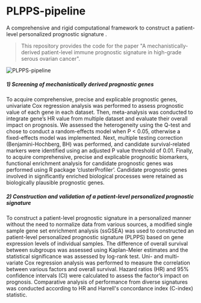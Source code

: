 # PLPPS-pipeline
A comprehensive and rigid computational framework to construct a patient-level personalized prognostic signature
.
> This repository provides the code for the paper "A mechanistically-derived patient-level immune prognostic signature in high-grade serous ovarian cancer".

![PLPPS-pipeline](https://github.com/AlisaGU/PLPPS-pipiline/blob/master/Image/PLPPS_pipeline.png)

##### 1) Screening of mechanistically derived prognostic genes
To acquire comprehensive, precise and explicable prognostic genes, univariate Cox regression analysis was performed to assess prognostic value of each gene in each dataset. Then, meta-analysis was conducted to integrate gene’s HR value from multiple dataset and evaluate their overall impact on prognosis. We assessed the heterogeneity using the Q-test and chose to conduct a random-effects model when P < 0.05, otherwise a fixed-effects model was implemented. Next, multiple testing correction (Benjamini-Hochberg, BH) was performed, and candidate survival-related markers were identified using an adjusted P value threshold of 0.01. Finally, to acquire comprehensive, precise and explicable prognostic biomarkers, functional enrichment analysis for candidate prognostic genes was performed using R package ‘clusterProfiler’. Candidate prognostic genes involved in significantly enriched biological processes were retained as biologically plausible prognostic genes.
##### 2) Construction and validation of a patient-level personalized prognostic signature
To construct a patient-level prognostic signature in a personalized manner without the need to normalize data from various sources, a modified single sample gene set enrichment analysis (ssGSEA) was used to constructed an patient-level personalized prognostic signature (PLPPS) based on gene expression levels of individual samples. The difference of overall survival between subgroups was assessed using Kaplan-Meier estimates and the statistical significance was assessed by log-rank test. Uni- and multi-variate Cox regression analysis was performed to measure the correlation between various factors and overall survival. Hazard ratios (HR) and 95% confidence intervals (CI) were calculated to assess the factor’s impact on prognosis. Comparative analysis of performance from diverse signatures was conducted according to HR and Harrell's concordance index (C-index) statistic.
